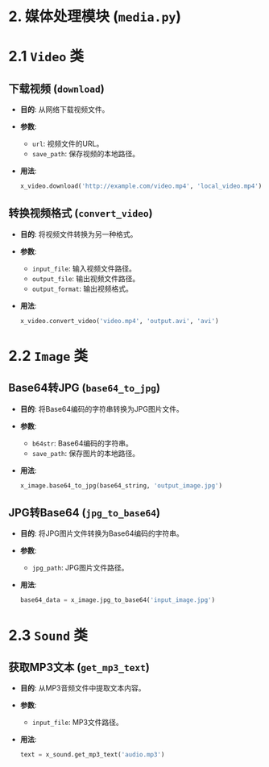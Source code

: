  # 2. 媒体处理模块 (`media.py`)

# 2.1 `Video` 类

## 下载视频 (`download`)
- **目的**: 从网络下载视频文件。

- **参数**:
  - `url`: 视频文件的URL。
  - `save_path`: 保存视频的本地路径。

- **用法**:
  ```python
  x_video.download('http://example.com/video.mp4', 'local_video.mp4')
  ```

## 转换视频格式 (`convert_video`)
- **目的**: 将视频文件转换为另一种格式。

- **参数**:
  - `input_file`: 输入视频文件路径。
  - `output_file`: 输出视频文件路径。
  - `output_format`: 输出视频格式。

- **用法**:
  ```python
  x_video.convert_video('video.mp4', 'output.avi', 'avi')
  ```

# 2.2 `Image` 类

## Base64转JPG (`base64_to_jpg`)
- **目的**: 将Base64编码的字符串转换为JPG图片文件。

- **参数**:
  - `b64str`: Base64编码的字符串。
  - `save_path`: 保存图片的本地路径。

- **用法**:
  ```python
  x_image.base64_to_jpg(base64_string, 'output_image.jpg')
  ```

## JPG转Base64 (`jpg_to_base64`)
- **目的**: 将JPG图片文件转换为Base64编码的字符串。

- **参数**:
  - `jpg_path`: JPG图片文件路径。

- **用法**:
  ```python
  base64_data = x_image.jpg_to_base64('input_image.jpg')
  ```

# 2.3 `Sound` 类

## 获取MP3文本 (`get_mp3_text`)
- **目的**: 从MP3音频文件中提取文本内容。

- **参数**:
  - `input_file`: MP3文件路径。

- **用法**:
  ```python
  text = x_sound.get_mp3_text('audio.mp3')
  ```